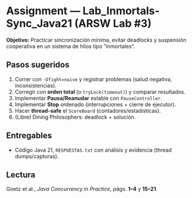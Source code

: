 # Assignment — Lab_Inmortals-Sync_Java21 (ARSW Lab #3)

**Objetivo:** Practicar sincronización mínima, evitar deadlocks y suspensión cooperativa en un sistema de hilos tipo “inmortales”.

## Pasos sugeridos
1) Correr con `-Dfight=naive` y registrar problemas (salud negativa, inconsistencias).
2) Corregir con **orden total** (o `tryLock(timeout)`) y comparar resultados.
3) Implementar **Pausa/Reanudar** estable con `PauseController`.
4) Implementar **Stop** ordenado (interrupciones + cierre de ejecutor).
5) Hacer **thread-safe** el `ScoreBoard` (contadores/estadísticas).
6) (Libre) Dining Philosophers: deadlock + solución.

## Entregables
- Código Java 21, `RESPUESTAS.txt` con análisis y evidencia (thread dumps/capturas).

## Lectura
Goetz et al., *Java Concurrency in Practice*, págs. **1–4** y **15–21**.
